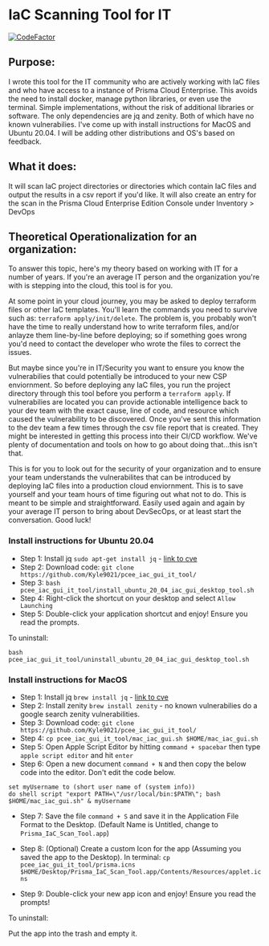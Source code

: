 # IaC Scanning Tool for IT
[![CodeFactor](https://www.codefactor.io/repository/github/kyle9021/pcee_iac_gui_it_tool/badge)](https://www.codefactor.io/repository/github/kyle9021/pcee_iac_gui_it_tool)

## Purpose:

I wrote this tool for the IT community who are actively working with IaC files and who have access to a instance of Prisma Cloud Enterprise. This avoids the need to install docker, manage python libraries, or even use the terminal. Simple implementations, without the risk of additional libraries or software. The only dependencies are jq and zenity. Both of which have no known vulnerabilies. I've come up with install instructions for MacOS and Ubuntu 20.04. I will be adding other distributions and OS's based on feedback. 

## What it does: 

It will scan IaC project directories or directories which contain IaC files and output the results in a csv report if you'd like. It will also create an entry for the scan in the Prisma Cloud Enterprise Edition Console under Inventory > DevOps

## Theoretical Operationalization for an organization:

To answer this topic, here's my theory based on working with IT for a number of years. If you're an average IT person and the organization you're with is stepping into the cloud, this tool is for you.

At some point in your cloud journey, you may be asked to deploy terraform files or other IaC templates. You'll learn the commands you need to survive such as: `terraform apply/init/delete`. The problem is, you probably won't have the time to really understand how to write terraform files, and/or anlayze them line-by-line before deploying; so if something goes wrong you'd need to contact the developer who wrote the files to correct the issues. 

But maybe since you're in IT/Security you want to ensure you know the vulnerabilies that could potentially be introduced to your new CSP enviornment. So before deploying any IaC files, you run the project directory through this tool before you perform a `terraform apply`. If vulnerabilies are located you can provide actionable intelligence back to your dev team with the exact cause, line of code, and resource which caused the vulnerability to be discovered. Once you've sent this information to the dev team a few times through the csv file report that is created. They might be interested in getting this process into their CI/CD workflow. We've plenty of documentation and tools on how to go about doing that...this isn't that. 

This is for you to look out for the security of your organization and to ensure your team understands the vulnerabilites that can be introduced by deploying IaC files into a production cloud enviornment. This is to save yourself and your team hours of time figuring out what not to do. This is meant to be simple and straightforward. Easily used again and again by your average IT person to bring about DevSecOps, or at least start the conversation. Good luck!

### Install instructions for Ubuntu 20.04


* Step 1: Install jq `sudo apt-get install jq`  - [link to cve](https://www.cvedetails.com/product/33780/Jq-Project-JQ.html?vendor_id=15837)
* Step 2: Download code: `git clone https://github.com/Kyle9021/pcee_iac_gui_it_tool/`
* Step 3: `bash pcee_iac_gui_it_tool/install_ubuntu_20_04_iac_gui_desktop_tool.sh`
* Step 4: Right-click the shortcut on your desktop and select `Allow Launching`
* Step 5: Double-click your application shortcut and enjoy! Ensure you read the prompts. 


To uninstall:


`bash pcee_iac_gui_it_tool/uninstall_ubuntu_20_04_iac_gui_desktop_tool.sh`


### Install instructions for MacOS


* Step 1: Install jq `brew install jq` - [link to cve](https://www.cvedetails.com/product/33780/Jq-Project-JQ.html?vendor_id=15837)
* Step 2: Install zenity `brew install zenity` - no known vulnerabilies do a google search zenity vulnerabilities.
* Step 3: Download code: `git clone https://github.com/Kyle9021/pcee_iac_gui_it_tool/`
* Step 4: `cp pcee_iac_gui_it_tool/mac_iac_gui.sh $HOME/mac_iac_gui.sh` 
* Step 5: Open Apple Script Editor by hitting `command + spacebar` then type `apple script editor` and hit `enter`
* Step 6: Open a new document `command + N` and then copy the below code into the editor. Don't edit the code below. 


```
set myUsername to (short user name of (system info))
do shell script "export PATH=\"/usr/local/bin:$PATH\"; bash $HOME/mac_iac_gui.sh" & myUsername
```


* Step 7: Save the file `command + S` and save it in the Application File Format to the Desktop. (Default Name is Untitled, change to `Prisma_IaC_Scan_Tool.app`)
* Step 8: (Optional) Create a custom Icon for the app (Assuming you saved the app to the Desktop). In terminal:  `cp pcee_iac_gui_it_tool/prisma.icns $HOME/Desktop/Prisma_IaC_Scan_Tool.app/Contents/Resources/applet.icns`


* Step 9: Double-click your new app icon and enjoy! Ensure you read the prompts! 


To uninstall: 

Put the app into the trash and empty it. 


